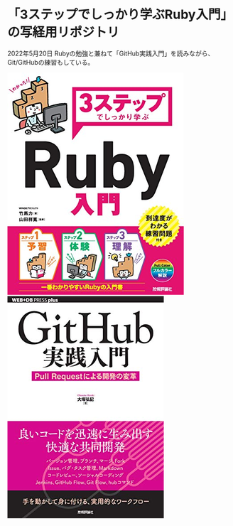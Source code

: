# 「3ステップでしっかり学ぶRuby入門」の写経用リポジトリ
2022年5月20日
Rubyの勉強と兼ねて「GitHub実践入門」を読みながら、Git/GitHubの練習もしている。

![ruby本画像](img/51A7UW6g-JL.jpg "サンプル")
![github本画像](img/51tcyTz82UL.jpg "サンプル")